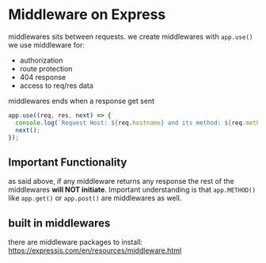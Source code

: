 # Middleware on Express

middlewares sits between requests. we create middlewares with `app.use()` we use middleware for:

- authorization
- route protection
- 404 response
- access to req/res data

middlewares ends when a response get sent

```js
app.use((req, res, next) => {
  console.log(`Request Host: ${req.hostname} and its method: ${req.method}`);
  next();
});
```

## Important Functionality

as said above, if any middleware returns any response the rest of the middlewares **will NOT initiate**. Important understanding is that `app.METHOD()` like `app.get()` or `app.post()` are middlewares as well.

## built in middlewares

there are middleware packages to install: https://expressjs.com/en/resources/middleware.html
